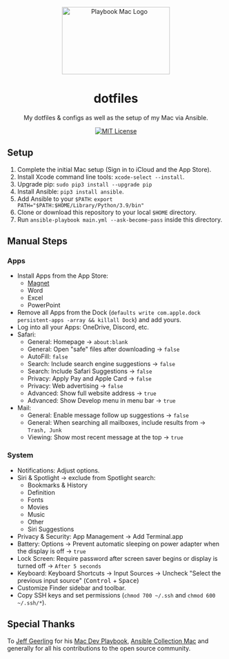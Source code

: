 <p align="center">
  <img src="https://github.com/timschneiderxyz/dotfiles/blob/main/playbook-mac.png" width="250" height="156" alt="Playbook Mac Logo">
</p>

<h1 align="center">dotfiles</h1>

<p align="center">
  My dotfiles & configs as well as the setup of my Mac via Ansible.
</p>

<p align="center">
  <a aria-label="MIT License" href="https://github.com/timschneiderxyz/dotfiles/blob/main/LICENSE">
    <img src="https://img.shields.io/badge/license-mit-689d6a?style=for-the-badge&labelColor=000000" alt="MIT License">
  </a>
</p>

## Setup

1. Complete the initial Mac setup (Sign in to iCloud and the App Store).
2. Install Xcode command line tools: `xcode-select --install`.
3. Upgrade pip: `sudo pip3 install --upgrade pip`
4. Install Ansible: `pip3 install ansible`.
5. Add Ansible to your `$PATH`: `export PATH="$PATH:$HOME/Library/Python/3.9/bin"`
6. Clone or download this repository to your local `$HOME` directory.
7. Run `ansible-playbook main.yml --ask-become-pass` inside this directory.

## Manual Steps

### Apps

- Install Apps from the App Store:
  - [Magnet](https://magnet.crowdcafe.com/)
  - Word
  - Excel
  - PowerPoint
- Remove all Apps from the Dock (`defaults write com.apple.dock persistent-apps -array && killall Dock`) and add yours.
- Log into all your Apps: OneDrive, Discord, etc.
- Safari:
  - General: Homepage → `about:blank`
  - General: Open "safe" files after downloading → `false`
  - AutoFill: `false`
  - Search: Include search engine suggestions → `false`
  - Search: Include Safari Suggestions → `false`
  - Privacy: Apply Pay and Apple Card → `false`
  - Privacy: Web advertising → `false`
  - Advanced: Show full website address → `true`
  - Advanced: Show Develop menu in menu bar → `true`
- Mail:
  - General: Enable message follow up suggestions → `false`
  - General: When searching all mailboxes, include results from → `Trash, Junk`
  - Viewing: Show most recent message at the top → `true`

### System

- Notifications: Adjust options.
- Siri & Spotlight → exclude from Spotlight search:
  - Bookmarks & History
  - Definition
  - Fonts
  - Movies
  - Music
  - Other
  - Siri Suggestions
- Privacy & Security: App Management → Add Terminal.app
- Battery: Options → Prevent automatic sleeping on power adapter when the display is off → `true`
- Lock Screen: Require password after screen saver begins or display is turned off → `After 5 seconds`
- Keyboard: Keyboard Shortcuts → Input Sources → Uncheck "Select the previous input source" (<kbd>Control</kbd> + <kbd>Space</kbd>)
- Customize Finder sidebar and toolbar.
- Copy SSH keys and set permissions (`chmod 700 ~/.ssh` and `chmod 600 ~/.ssh/*`).

## Special Thanks

To [Jeff Geerling](https://github.com/geerlingguy) for his [Mac Dev Playbook](https://github.com/geerlingguy/mac-dev-playbook), [Ansible Collection Mac](https://github.com/geerlingguy/ansible-collection-mac) and generally for all his contributions to the open source community.
